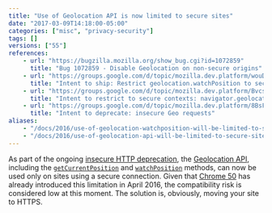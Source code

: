 ```yaml
---
title: "Use of Geolocation API is now limited to secure sites"
date: "2017-03-09T14:18:00-05:00"
categories: ["misc", "privacy-security"]
tags: []
versions: ["55"]
references:
    - url: "https://bugzilla.mozilla.org/show_bug.cgi?id=1072859"
      title: "Bug 1072859 - Disable Geolocation on non-secure origins"
    - url: "https://groups.google.com/d/topic/mozilla.dev.platform/wouDQLBbm9A/discussion"
      title: "Intent to ship: Restrict geolocation.watchPosition to secure contexts"
    - url: "https://groups.google.com/d/topic/mozilla.dev.platform/BvcsTpAqIsQ/discussion"
      title: "Intent to restrict to secure contexts: navigator.geolocation"
    - url: "https://groups.google.com/d/topic/mozilla.dev.platform/8BsF76gNhDE/discussion"
      title: "Intent to deprecate: insecure Geo requests"
aliases:
    - "/docs/2016/use-of-geolocation-watchposition-will-be-limited-to-secure-sites/"
    - "/docs/2016/use-of-geolocation-api-will-be-limited-to-secure-sites/"
---
```

As part of the ongoing [insecure HTTP deprecation](https://www.fxsitecompat.com/en-CA/docs/2015/insecure-http-will-be-deprecated/), the [Geolocation API](https://developer.mozilla.org/en-US/docs/Web/API/Geolocation), including the [`getCurrentPosition`](https://developer.mozilla.org/en-US/docs/Web/API/Geolocation/getCurrentPosition) and [`watchPosition`](https://developer.mozilla.org/en-US/docs/Web/API/Geolocation/watchPosition) methods, can now be used only on sites using a secure connection. Given that [Chrome 50](https://developers.google.com/web/updates/2016/04/geolocation-on-secure-contexts-only) has already introduced this limitation in April 2016, the compatibility risk is considered low at this moment. The solution is, obviously, moving your site to HTTPS.
